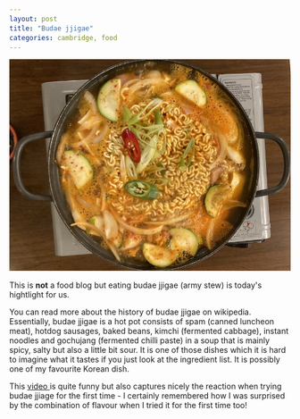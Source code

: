 ```yaml
---
layout: post
title: "Budae jjigae"
categories: cambridge, food
---
```

<img src="/images/2022-08-03.jpg" alt="Korean hotpot" class="center">

This is **not** a food blog but eating budae jjigae (army stew) is today's hightlight for us.

You can read more about the history of budae jjigae on wikipedia. Essentially, budae jjigae is a hot pot consists of spam (canned luncheon meat), hotdog sausages, baked beans, kimchi (fermented cabbage), instant noodles and gochujang (fermented chilli paste) in a soup that is mainly spicy, salty but also a little bit sour. It is one of those dishes which it is hard to imagine what it tastes if you just look at the ingredient list. It is possibly one of my favourite Korean dish.

This <a href="https://www.youtube.com/watch?v=KRDRShaiBY0"> video </a> is quite funny but also captures nicely the reaction when trying budae jjiage for the first time - I certainly remembered how I was surprised by the combination of flavour when I tried it for the first time too!